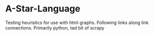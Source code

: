 # A-Star-Language
Testing heuristics for use with html graphs. Following links along link connections. Primarily python, tad bit of scrapy
